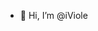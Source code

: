 - 👋 Hi, I’m @iViole
<!--- 👀 I’m interested in ...
- 🌱 I’m currently learning ...
- 💞️ I’m looking to collaborate on ...
- 📫 How to reach me...
--->

<!---
iViole/iViole is a ✨ special ✨ repository because its `README.md` (this file) appears on your GitHub profile.
You can click the Preview link to take a look at your changes.
--->
